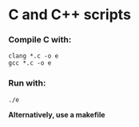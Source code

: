 # C and C++ scripts  

### Compile C with:  

```
clang *.c -o e 
gcc *.c -o e
```  

### Run with:  

```
./e
```

**Alternatively, use a makefile**  
